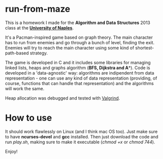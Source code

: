 # run-from-maze
This is a homework I made for the **Algorithm and Data Structures** 2013 class at the **[University of Naples](http://www.unina.it)**.

It's a Pacman-inspired game based on graph theory. The main character has to run from enemies and go through a bunch of level, finding the exit. Enemies will try to reach the main character using some kind of shortest-path-based strategy.

The game is developed in C and it includes some libraries for managing linked lists, heaps and graphs algorithm (**BFS, Dijkstra and A***). Code is developed in a 'data-agnostic' way: algorithms are indipendent from data representation - one can use any kind of data representation (providing, of course, functions that can handle that representation) and the algorithms will work the same.

Heap allocation was debugged and tested with [Valgrind](valgrind.org/).

# How to use
It should work flawlessly on Linux (and I think mac OS too). Just make sure to have **ncurses-devel** and **gcc** installed.
Then just download the code and run *play.sh*, making sure to make it executable (*chmod +x* or *chmod 744*).

Enjoy!
